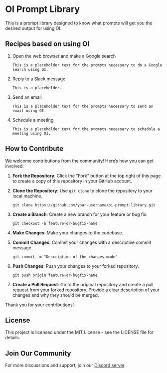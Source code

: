 # OI Prompt Library
This is a prompt library designed to know what prompts will get you the desired output for using OI.

## Recipes based on using OI

1) Open the web browser and make a Google search

   ```
   This is a placeholder text for the prompts necessary to do a Google search using OI.
   ```

2) Reply to a Slack message

   ```
   This is a placeholder.
   ```

3) Send an email

   ```
   This is a placeholder text for the prompts necessary to send an email using OI.
   ```

4) Schedule a meeting

   ```
   This is a placeholder text for the prompts necessary to schedule a meeting using OI.
   ```

## How to Contribute

We welcome contributions from the community! Here’s how you can get involved:

1. **Fork the Repository**: Click the "Fork" button at the top right of this page to create a copy of this repository in your GitHub account.

2. **Clone the Repository**: Use `git clone` to clone the repository to your local machine.
   ```
   git clone https://github.com/your-username/oi-prompt-library.git
   ```

3. **Create a Branch**: Create a new branch for your feature or bug fix.
   ```
   git checkout -b feature-or-bugfix-name
   ```

4. **Make Changes**: Make your changes to the codebase.

5. **Commit Changes**: Commit your changes with a descriptive commit message.
   ```
   git commit -m "Description of the changes made"
   ```

6. **Push Changes**: Push your changes to your forked repository.
   ```
   git push origin feature-or-bugfix-name
   ```

7. **Create a Pull Request**: Go to the original repository and create a pull request from your forked repository. Provide a clear description of your changes and why they should be merged.

Thank you for your contributions!

## License
This project is licensed under the MIT License - see the LICENSE file for details.

## Join Our Community
For more discussions and support, join our [Discord server](https://discord.gg/NWmH5sEA).
